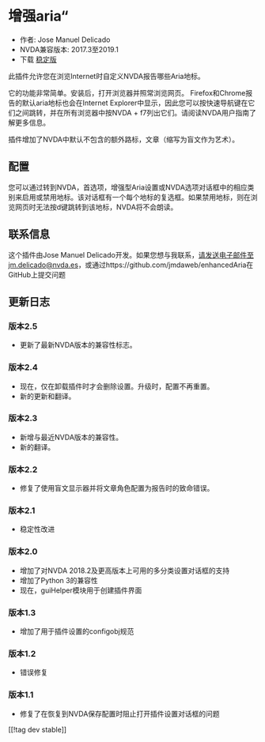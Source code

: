 # 增强aria“ #

* 作者: Jose Manuel Delicado
* NVDA兼容版本: 2017.3至2019.1
* 下载 [稳定版][1]

此插件允许您在浏览Internet时自定义NVDA报告哪些Aria地标。

它的功能非常简单。安装后，打开浏览器并照常浏览网页。 Firefox和Chrome报告的默认aria地标也会在Internet
Explorer中显示，因此您可以按快速导航键在它们之间跳转，并在所有浏览器中按NVDA + f7列出它们。请阅读NVDA用户指南了解更多信息。

插件增加了NVDA中默认不包含的额外路标，文章（缩写为盲文作为艺术）。

## 配置

您可以通过转到NVDA，首选项，增强型Aria设置或NVDA选项对话框中的相应类别来启用或禁用地标。该对话框有一个每个地标的复选框。如果禁用地标，则在浏览网页时无法按d键跳转到该地标，NVDA将不会朗读。

## 联系信息

这个插件由Jose Manuel
Delicado开发。如果您想与我联系，请发送电子邮件至jm.delicado@nvda.es，或通过https://github.com/jmdaweb/enhancedAria在GitHub上提交问题

## 更新日志

### 版本2.5

* 更新了最新NVDA版本的兼容性标志。

### 版本2.4

* 现在，仅在卸载插件时才会删除设置。升级时，配置不再重置。
* 新的更新和翻译。

### 版本2.3

* 新增与最近NVDA版本的兼容性。
* 新的翻译。

### 版本2.2

* 修复了使用盲文显示器并将文章角色配置为报告时的致命错误。

### 版本2.1

* 稳定性改进

### 版本2.0

* 增加了对NVDA 2018.2及更高版本上可用的多分类设置对话框的支持
* 增加了Python 3的兼容性
* 现在，guiHelper模块用于创建插件界面

### 版本1.3

* 增加了用于插件设置的configobj规范

### 版本1.2

* 错误修复

### 版本1.1

* 修复了在恢复到NVDA保存配置时阻止打开插件设置对话框的问题

[[!tag dev stable]]

[1]: https://addons.nvda-project.org/files/get.php?file=earia
